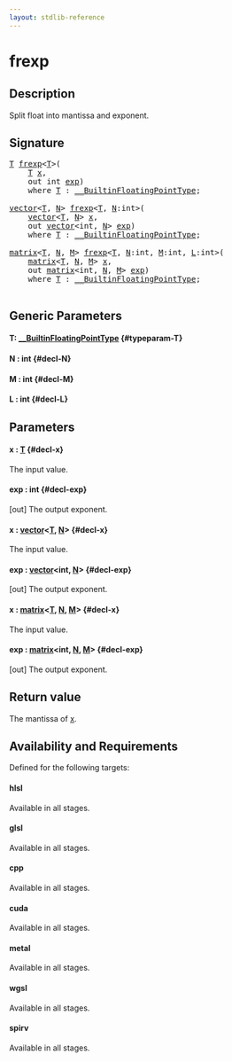 ```yaml
---
layout: stdlib-reference
---
```


# frexp

## Description

Split float into mantissa and exponent.



## Signature 

<pre>
<a href="/stdlib-reference/global-decls/frexp#typeparam-T" class="code_type">T</a> <a href="/stdlib-reference/global-decls/frexp">frexp</a>&lt;<a href="/stdlib-reference/global-decls/frexp#typeparam-T" class="code_type">T</a>&gt;(
    <a href="/stdlib-reference/global-decls/frexp#typeparam-T" class="code_type">T</a> <a href="/stdlib-reference/global-decls/frexp#decl-x" class="code_param">x</a>,
    <span class="code_keyword">out</span> <span class="code_keyword">int</span> <a href="/stdlib-reference/global-decls/frexp#decl-exp" class="code_param">exp</a>)
    <span class='code_keyword'>where</span> <a href="/stdlib-reference/global-decls/frexp#typeparam-T" class="code_type">T</a> : <a href="/stdlib-reference/interfaces/0_builtinfloatingpointtype-029hm/index" class="code_type">__BuiltinFloatingPointType</a>;

<a href="/stdlib-reference/types/vector/index" class="code_type">vector</a>&lt;<a href="/stdlib-reference/global-decls/frexp#typeparam-T" class="code_type">T</a>, <a href="/stdlib-reference/global-decls/frexp#decl-N" class="code_var">N</a>&gt; <a href="/stdlib-reference/global-decls/frexp">frexp</a>&lt;<a href="/stdlib-reference/global-decls/frexp#typeparam-T" class="code_type">T</a>, <a href="/stdlib-reference/global-decls/frexp#decl-N" class="code_var">N</a>:<span class="code_keyword">int</span>&gt;(
    <a href="/stdlib-reference/types/vector/index" class="code_type">vector</a>&lt;<a href="/stdlib-reference/global-decls/frexp#typeparam-T" class="code_type">T</a>, <a href="/stdlib-reference/global-decls/frexp#decl-N" class="code_var">N</a>&gt; <a href="/stdlib-reference/global-decls/frexp#decl-x" class="code_param">x</a>,
    <span class="code_keyword">out</span> <a href="/stdlib-reference/types/vector/index" class="code_type">vector</a>&lt;<span class="code_keyword">int</span>, <a href="/stdlib-reference/global-decls/frexp#decl-N" class="code_var">N</a>&gt; <a href="/stdlib-reference/global-decls/frexp#decl-exp" class="code_param">exp</a>)
    <span class='code_keyword'>where</span> <a href="/stdlib-reference/global-decls/frexp#typeparam-T" class="code_type">T</a> : <a href="/stdlib-reference/interfaces/0_builtinfloatingpointtype-029hm/index" class="code_type">__BuiltinFloatingPointType</a>;

<a href="/stdlib-reference/types/matrix/index" class="code_type">matrix</a>&lt;<a href="/stdlib-reference/global-decls/frexp#typeparam-T" class="code_type">T</a>, <a href="/stdlib-reference/global-decls/frexp#decl-N" class="code_var">N</a>, <a href="/stdlib-reference/global-decls/frexp#decl-M" class="code_var">M</a>&gt; <a href="/stdlib-reference/global-decls/frexp">frexp</a>&lt;<a href="/stdlib-reference/global-decls/frexp#typeparam-T" class="code_type">T</a>, <a href="/stdlib-reference/global-decls/frexp#decl-N" class="code_var">N</a>:<span class="code_keyword">int</span>, <a href="/stdlib-reference/global-decls/frexp#decl-M" class="code_var">M</a>:<span class="code_keyword">int</span>, <a href="/stdlib-reference/global-decls/frexp#decl-L" class="code_var">L</a>:<span class="code_keyword">int</span>&gt;(
    <a href="/stdlib-reference/types/matrix/index" class="code_type">matrix</a>&lt;<a href="/stdlib-reference/global-decls/frexp#typeparam-T" class="code_type">T</a>, <a href="/stdlib-reference/global-decls/frexp#decl-N" class="code_var">N</a>, <a href="/stdlib-reference/global-decls/frexp#decl-M" class="code_var">M</a>&gt; <a href="/stdlib-reference/global-decls/frexp#decl-x" class="code_param">x</a>,
    <span class="code_keyword">out</span> <a href="/stdlib-reference/types/matrix/index" class="code_type">matrix</a>&lt;<span class="code_keyword">int</span>, <a href="/stdlib-reference/global-decls/frexp#decl-N" class="code_var">N</a>, <a href="/stdlib-reference/global-decls/frexp#decl-M" class="code_var">M</a>&gt; <a href="/stdlib-reference/global-decls/frexp#decl-exp" class="code_param">exp</a>)
    <span class='code_keyword'>where</span> <a href="/stdlib-reference/global-decls/frexp#typeparam-T" class="code_type">T</a> : <a href="/stdlib-reference/interfaces/0_builtinfloatingpointtype-029hm/index" class="code_type">__BuiltinFloatingPointType</a>;

</pre>

## Generic Parameters

#### T: [\_\_BuiltinFloatingPointType](/stdlib-reference/interfaces/0_builtinfloatingpointtype-029hm/index) {#typeparam-T}
#### N  : int {#decl-N}
#### M  : int {#decl-M}
#### L  : int {#decl-L}

## Parameters

#### x  : [T](/stdlib-reference/global-decls/frexp#typeparam-T) {#decl-x}
The input value.

#### exp  : int {#decl-exp}
\[out\] The output exponent.

#### x  : [vector](/stdlib-reference/types/vector/index)\<[T](/stdlib-reference/types/vector/index#typeparam-T), [N](/stdlib-reference/types/vector/index#decl-N)\> {#decl-x}
The input value.

#### exp  : [vector](/stdlib-reference/types/vector/index)\<int, [N](/stdlib-reference/types/vector/index#decl-N)\> {#decl-exp}
\[out\] The output exponent.

#### x  : [matrix](/stdlib-reference/types/matrix/index)\<[T](/stdlib-reference/types/matrix/t-0), [N](/stdlib-reference/types/matrix/index#decl-N), [M](/stdlib-reference/types/matrix/index#decl-M)\> {#decl-x}
The input value.

#### exp  : [matrix](/stdlib-reference/types/matrix/index)\<int, [N](/stdlib-reference/types/matrix/index#decl-N), [M](/stdlib-reference/types/matrix/index#decl-M)\> {#decl-exp}
\[out\] The output exponent.


## Return value
The mantissa of <span class='code'><a href="/stdlib-reference/global-decls/frexp#decl-x" class="code_param">x</a></span>.


## Availability and Requirements

Defined for the following targets:

#### hlsl
Available in all stages.

#### glsl
Available in all stages.

#### cpp
Available in all stages.

#### cuda
Available in all stages.

#### metal
Available in all stages.

#### wgsl
Available in all stages.

#### spirv
Available in all stages.



